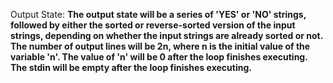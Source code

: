 Output State: **The output state will be a series of 'YES' or 'NO' strings, followed by either the sorted or reverse-sorted version of the input strings, depending on whether the input strings are already sorted or not. The number of output lines will be 2n, where n is the initial value of the variable 'n'. The value of 'n' will be 0 after the loop finishes executing. The stdin will be empty after the loop finishes executing.**